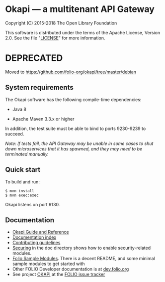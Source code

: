 Okapi — a multitenant API Gateway
=================================

Copyright (C) 2015-2018 The Open Library Foundation

This software is distributed under the terms of the Apache License,
Version 2.0. See the file "[LICENSE](LICENSE)" for more information.

# DEPRECATED

Moved to https://github.com/folio-org/okapi/tree/master/debian

System requirements
-------------------

The Okapi software has the following compile-time dependencies:

* Java 8

* Apache Maven 3.3.x or higher

In addition, the test suite must be able to bind to ports 9230-9239 to succeed.

*Note: If tests fail, the API Gateway may be unable in some cases to shut down
microservices that it has spawned, and they may need to be terminated
manually.*

Quick start
-----------

To build and run:

    $ mvn install
    $ mvn exec:exec

Okapi listens on port 9130.

Documentation
-------------

* [Okapi Guide and Reference](doc/guide.md)
* [Documentation index](doc/index.md)
* [Contributing guidelines](CONTRIBUTING.md)
* [Securing](doc/securing.md) in the doc directory shows how to enable security-related modules.
* [Folio Sample Modules](https://github.com/folio-org/folio-sample-modules). There
is a decent README, and some minimal sample modules to get started with
* Other FOLIO Developer documentation is at [dev.folio.org](https://dev.folio.org/)
* See project [OKAPI](https://issues.folio.org/browse/OKAPI)
at the [FOLIO issue tracker](https://dev.folio.org/guidelines/issue-tracker)
